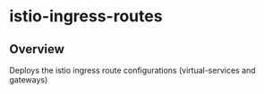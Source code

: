 
# istio-ingress-routes

## Overview
Deploys the istio ingress route configurations (virtual-services and gateways)

